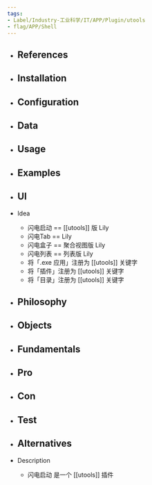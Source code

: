 ```yaml
---
tags:
- Label/Industry-工业科学/IT/APP/Plugin/utools
- flag/APP/Shell
---
```


- References
    - 

- Installation
    - 

- Configuration
    - 

- Data
    - 

- Usage
    - 

- Examples
    - 

- UI
    - 

- Idea
    - 闪电启动 == [[utools]] 版 Lily
    - 闪电Tab == Lily
    - 闪电盒子 == 聚合视图版 Lily
    - 闪电列表 == 列表版 Lily
    - 将「.exe 应用」注册为 [[utools]] 关键字
    - 将「插件」注册为 [[utools]] 关键字
    - 将「目录」注册为 [[utools]] 关键字

- Philosophy
    - 

- Objects
    - 

- Fundamentals
    - 

- Pro
    - 

- Con
    - 

- Test
    - 

- Alternatives
    - 

- Description
    - 闪电启动 是一个 [[utools]] 插件
